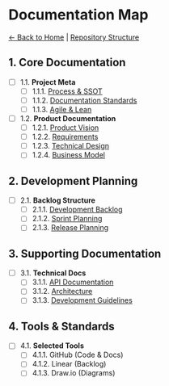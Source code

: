 # Documentation Map

[← Back to Home](../index.md) | [Repository Structure](../index.md#repository-structure)

## 1. Core Documentation
- [ ] 1.1. **Project Meta**
  - [ ] 1.1.1. [Process & SSOT](system/00.process.md)
  - [ ] 1.1.2. [Documentation Standards](system/standards/documentation.md)
  - [ ] 1.1.3. [Agile & Lean](system/standards/agile-lean.md)

- [ ] 1.2. **Product Documentation**
  - [ ] 1.2.1. [Product Vision](01.PVD.md)
  - [ ] 1.2.2. [Requirements](02.PRD.md)
  - [ ] 1.2.3. [Technical Design](03.TDD.md)
  - [ ] 1.2.4. [Business Model](04.Lean-Canvas.md)

## 2. Development Planning
- [ ] 2.1. **Backlog Structure**
  - [ ] 2.1.1. [Development Backlog](05.Backlog-Development.md)
  - [ ] 2.1.2. [Sprint Planning](system/sprints/_index.md)
  - [ ] 2.1.3. [Release Planning](system/releases/_index.md)

## 3. Supporting Documentation
- [ ] 3.1. **Technical Docs**
  - [ ] 3.1.1. [API Documentation](api/_index.md)
  - [ ] 3.1.2. [Architecture](architecture/_index.md)
  - [ ] 3.1.3. [Development Guidelines](guidelines/_index.md)

## 4. Tools & Standards
- [ ] 4.1. **Selected Tools**
  - [ ] 4.1.1. GitHub (Code & Docs)
  - [ ] 4.1.2. Linear (Backlog)
  - [ ] 4.1.3. Draw.io (Diagrams)
